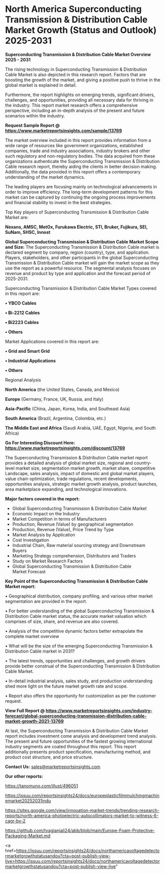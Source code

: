  # North America Superconducting Transmission & Distribution Cable Market Growth (Status and Outlook) 2025-2031

<Strong> Superconducting Transmission & Distribution Cable Market Overview 2025 - 2031</strong>

The rising technology in Superconducting Transmission & Distribution Cable Market is also depicted in this research report. Factors that are boosting the growth of the market, and giving a positive push to thrive in the global market is explained in detail.

Furthermore, the report highlights on emerging trends, significant drivers, challenges, and opportunities, providing all necessary data for thriving in the industry. This report market research offers a comprehensive perspective, including an in-depth analysis of the present and future scenarios within the industry.

<strong>Request Sample Report @ <a href=https://www.marketreportsinsights.com/sample/13769>https://www.marketreportsinsights.com/sample/13769</a></strong>

The market overview included in this report provides information from a wide range of resources like government organizations, established companies, trade and industry associations, industry brokers and other such regulatory and non-regulatory bodies. The data acquired from these organizations authenticate the Superconducting Transmission & Distribution Cable research report, thereby aiding the clients in better decision making. Additionally, the data provided in this report offers a contemporary understanding of the market dynamics.

The leading players are focusing mainly on technological advancements in order to improve efficiency. The long-term development patterns for this market can be captured by continuing the ongoing process improvements and financial stability to invest in the best strategies.

Top Key players of Superconducting Transmission & Distribution Cable Market are:

<strong>Nexans, AMSC, MetOx, Furukawa Electric, STI, Bruker, Fujikura, SEI, SuNam, SHSC, Innost</strong>

<strong><b>Global Superconducting Transmission & Distribution Cable Market Scope and Size:</b></strong>
The Superconducting Transmission & Distribution Cable market is declared segment by company, region (country), type, and application. Players, stakeholders, and other participants in the global Superconducting Transmission & Distribution Cable market will gain the market scope as they use the report as a powerful resource. The segmental analysis focuses on revenue and product by type and application and the forecast period of 2025-2031.

Superconducting Transmission & Distribution Cable Market Types covered in this report are:

<strong>• YBCO Cables

• Bi-2212 Cables

• Bi2223 Cables

• Others</strong>

Market Applications covered in this report are:

<strong>• Grid and Smart Grid

• Industrial Applications

• Others</strong> 

Regional Analysis

<strong>North America</strong> (the United States, Canada, and Mexico)

<strong>Europe</strong> (Germany, France, UK, Russia, and Italy)

<strong>Asia-Pacific</strong> (China, Japan, Korea, India, and Southeast Asia)

<strong>South America</strong> (Brazil, Argentina, Colombia, etc.)

<strong>The Middle East and Africa</strong> (Saudi Arabia, UAE, Egypt, Nigeria, and South Africa)

<strong>Go For Interesting Discount Here: <a href=https://www.marketreportsinsights.com/discount/13769>https://www.marketreportsinsights.com/discount/13769</a></strong>

The Superconducting Transmission & Distribution Cable market report provides a detailed analysis of global market size, regional and country-level market size, segmentation market growth, market share, competitive Landscape, sales analysis, impact of domestic and global market players, value chain optimization, trade regulations, recent developments, opportunities analysis, strategic market growth analysis, product launches, area marketplace expanding, and technological innovations.

<strong><b>Major factors covered in the report:</b></strong>
<ul>
  <li>Global Superconducting Transmission & Distribution Cable Market </li>
  <li>Economic Impact on the Industry</li>
  <li>Market Competition in terms of Manufacturers</li>
  <li>Production, Revenue (Value) by geographical segmentation</li>
  <li>Production, Revenue (Value), Price Trend by Type</li>
  <li>Market Analysis by Application</li>
  <li>Cost Investigation</li>
  <li>Industrial Chain, Raw material sourcing strategy and Downstream Buyers</li>
  <li>Marketing Strategy comprehension, Distributors and Traders</li>
  <li>Study on Market Research Factors</li>
  <li>Global Superconducting Transmission & Distribution Cable Market Forecast</li>
</ul>

<strong><b>Key Point of the Superconducting Transmission & Distribution Cable Market report:</b></strong>

• Geographical distribution, company profiling, and various other market segmentation are provided in the report.

• For better understanding of the global Superconducting Transmission & Distribution Cable market status, the accurate market valuation which comprises of size, share, and revenue are also covered.

• Analysis of the competitive dynamic factors better extrapolate the complete market overview

• What will be the size of the emerging Superconducting Transmission & Distribution Cable market in 2031?

• The latest trends, opportunities and challenges, and growth drivers provide better construal of the Superconducting Transmission & Distribution Cable Market.

• In-detail industrial analysis, sales study, and production understanding shed more light on the future market growth rate and scope.

• Report also offers the opportunity for customization as per the customer request.

<strong><b>View Full Report @ <a href=https://www.marketreportsinsights.com/industry-forecast/global-superconducting-transmission-distribution-cable-market-growth-2021-13769>https://www.marketreportsinsights.com/industry-forecast/global-superconducting-transmission-distribution-cable-market-growth-2021-13769</a></b></strong>


At last, the Superconducting Transmission & Distribution Cable Market report includes investment come analysis and development trend analysis. The present and future opportunities of the fastest growing international industry segments are coated throughout this report. This report additionally presents product specification, manufacturing method, and product cost structure, and price structure.

<strong>Contact Us:</strong>
sales@marketreportsinsights.com

<strong>Our other reports:</strong>

<a href=https://tanomuno.com/illust/496051>https://tanomuno.com/illust/496051</a>

<a href=https://issuu.com/reportsinsights24/docs/europeplasticfilmmulchingmachinemarket20252031indu>https://issuu.com/reportsinsights24/docs/europeplasticfilmmulchingmachinemarket20252031indu</a>

<a href=https://sites.google.com/view/innovation-market-trends/trending-research-reports/north-america-photoelectric-autocollimators-market-to-witness-6-cagr-by-2>https://sites.google.com/view/innovation-market-trends/trending-research-reports/north-america-photoelectric-autocollimators-market-to-witness-6-cagr-by-2</a>

<a href=https://github.com/tyagianjali24/abb/blob/main/Europe-Foam-Protective-Packaging-Market.md>https://github.com/tyagianjali24/abb/blob/main/Europe-Foam-Protective-Packaging-Market.md</a>

<a href=https://issuu.com/reportsinsights24/docs/northamericavoltagedetectormarketgrowthstatusandou?cta=post-publish-view-live>https://issuu.com/reportsinsights24/docs/northamericavoltagedetectormarketgrowthstatusandou?cta=post-publish-view-live</a>"
